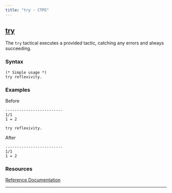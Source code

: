 ```yaml
---
title: "try - CTPE"
---
```


## [try](/ctpe/Tacticals/try.html)

The `try` tactical executes a provided tactic, catching any errors and always succeeding.

### Syntax

```coq
(* Simple usage *)
try reflexivity.
```

### Examples

Before
```coq
-------------------------
1/1
1 = 2
```

```coq
try reflexivity.
```

After
```coq
-------------------------
1/1
1 = 2
```

### Resources

[Reference Documentation](https://coq.inria.fr/doc/master/refman/proof-engine/ltac.html#coq:tacn.try)

<hr>
